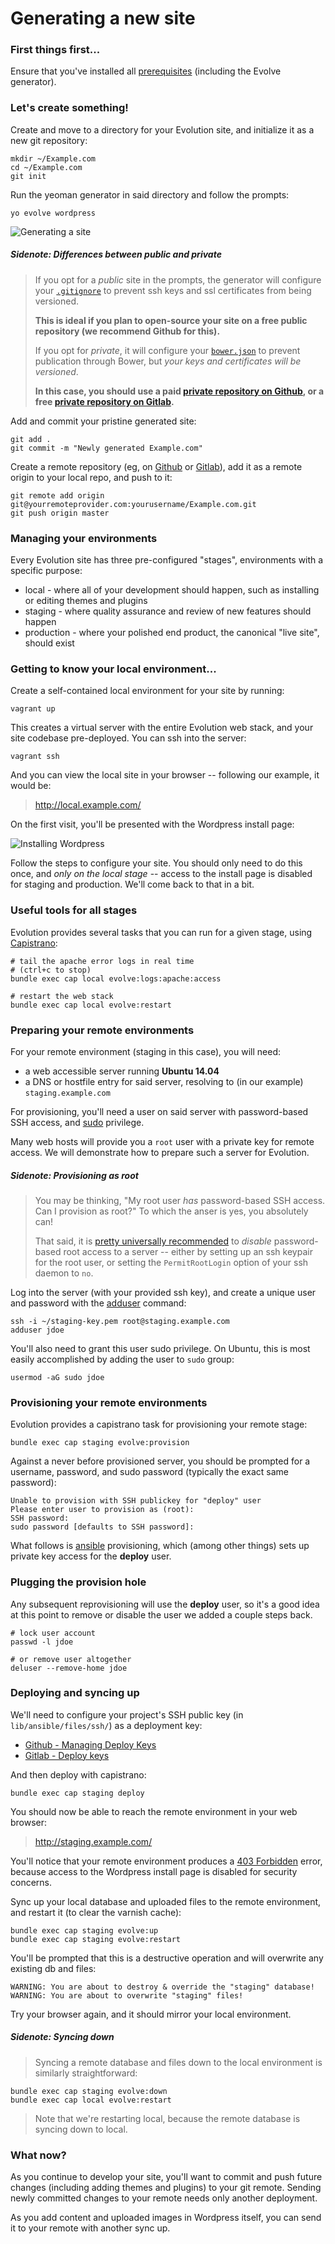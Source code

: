 # Generating a new site

### First things first...

Ensure that you've installed all [prerequisites](../README.md#pre-requisites) (including the Evolve generator).

### Let's create something!

Create and move to a directory for your Evolution site, and initialize it as a new git repository:

	mkdir ~/Example.com
	cd ~/Example.com
	git init

Run the yeoman generator in said directory and follow the prompts:

	yo evolve wordpress

![Generating a site](../generate.gif)

##### Sidenote: Differences between public and private

> If you opt for a *public* site in the prompts, the generator will configure your [`.gitignore`](http://git-scm.com/docs/gitignore) to prevent ssh keys and ssl certificates from being versioned.
>
> **This is ideal if you plan to open-source your site on a free public repository (we recommend Github for this).**
>
> If you opt for *private*, it will configure your [`bower.json`](https://github.com/bower/bower.json-spec#private) to prevent publication through Bower, but *your keys and certificates will be versioned*.
>
> **In this case, you should use a paid [private repository on Github](https://help.github.com/articles/making-a-public-repository-private/), or a free [private repository on Gitlab](http://doc.gitlab.com/ce/gitlab-basics/create-project.html).**

Add and commit your pristine generated site:

	git add .
	git commit -m "Newly generated Example.com"

Create a remote repository (eg, on [Github](https://help.github.com/articles/create-a-repo/) or [Gitlab](http://doc.gitlab.com/ce/gitlab-basics/create-project.html)), add it as a remote origin to your local repo, and push to it:

	git remote add origin git@yourremoteprovider.com:yourusername/Example.com.git
	git push origin master

### Managing your environments

Every Evolution site has three pre-configured "stages", environments with a specific purpose:

* local - where all of your development should happen, such as installing or editing themes and plugins
* staging - where quality assurance and review of new features should happen
* production - where your polished end product, the canonical "live site", should exist

### Getting to know your local environment...

Create a self-contained local environment for your site by running:

	vagrant up

This creates a virtual server with the entire Evolution web stack, and your site codebase pre-deployed. You can ssh into the server:

	vagrant ssh

And you can view the local site in your browser -- following our example, it would be:

> http://local.example.com/

On the first visit, you'll be presented with the Wordpress install page:

![Installing Wordpress](wp-install.png)

Follow the steps to configure your site. You should only need to do this once, and _only on the local stage_ -- access to the install page is disabled for staging and production. We'll come back to that in a bit.

### Useful tools for all stages

Evolution provides several tasks that you can run for a given stage, using [Capistrano](http://capistranorb.com/):

	# tail the apache error logs in real time
	# (ctrl+c to stop)
	bundle exec cap local evolve:logs:apache:access
	
	# restart the web stack
	bundle exec cap local evolve:restart

### Preparing your remote environments

For your remote environment (staging in this case), you will need:

* a web accessible server running **Ubuntu 14.04**
* a DNS or hostfile entry for said server, resolving to (in our example) `staging.example.com`

For provisioning, you'll need a user on said server with password-based SSH access, and [sudo](https://en.wikipedia.org/wiki/Sudo) privilege.

Many web hosts will provide you a `root` user with a private key for remote access. We will demonstrate how to prepare such a server for Evolution.

##### Sidenote: Provisioning as root
> You may be thinking, "My root user _has_ password-based SSH access. Can I provision as root?" To which the anser is yes, you absolutely can!
>
> That said, it is [pretty universally recommended](http://unix.stackexchange.com/questions/82626/why-is-root-login-via-ssh-so-bad-that-everyone-advises-to-disable-it#answer-82639) to _disable_ password-based root access to a server -- either by setting up an ssh keypair for the root user, or setting the `PermitRootLogin` option of your ssh daemon to `no`.

Log into the server (with your provided ssh key), and create a unique user and password with the [adduser](https://help.ubuntu.com/community/AddUsersHowto#Command-line) command:

	ssh -i ~/staging-key.pem root@staging.example.com
	adduser jdoe

You'll also need to grant this user sudo privilege. On Ubuntu, this is most easily accomplished by adding the user to `sudo` group:

	usermod -aG sudo jdoe

### Provisioning your remote environments

Evolution provides a capistrano task for provisioning your remote stage:

	bundle exec cap staging evolve:provision

Against a never before provisioned server, you should be prompted for a username, password, and sudo password (typically the exact same password):

	Unable to provision with SSH publickey for "deploy" user
	Please enter user to provision as (root):
	SSH password:
	sudo password [defaults to SSH password]:

What follows is [ansible]() provisioning, which (among other things) sets up private key access for the **deploy** user.

### Plugging the provision hole

Any subsequent reprovisioning will use the **deploy** user, so it's a good idea at this point to remove or disable the user we added a couple steps back.

	# lock user account
	passwd -l jdoe
	
	# or remove user altogether
	deluser --remove-home jdoe

### Deploying and syncing up

We'll need to configure your project's SSH public key (in `lib/ansible/files/ssh/`) as a deployment key:
* [Github - Managing Deploy Keys](https://developer.github.com/guides/managing-deploy-keys/)
* [Gitlab - Deploy keys](http://doc.gitlab.com/ce/ssh/README.html#deploy-keys)

And then deploy with capistrano:

	bundle exec cap staging deploy

You should now be able to reach the remote environment in your web browser:

> http://staging.example.com/

You'll notice that your remote environment produces a [403 Forbidden](https://en.wikipedia.org/wiki/HTTP_403) error, because access to the Wordpress install page is disabled for security concerns.

Sync up your local database and uploaded files to the remote environment, and restart it (to clear the varnish cache):

	bundle exec cap staging evolve:up
	bundle exec cap staging evolve:restart

You'll be prompted that this is a destructive operation and will overwrite any existing db and files:

	WARNING: You are about to destroy & override the "staging" database!
	WARNING: You are about to overwrite "staging" files!

Try your browser again, and it should mirror your local environment.

##### Sidenote: Syncing down

> Syncing a remote database and files down to the local environment is similarly straightforward:
>
 	bundle exec cap staging evolve:down
 	bundle exec cap local evolve:restart
> Note that we're restarting local, because the remote database is syncing down to local.

### What now?

As you continue to develop your site, you'll want to commit and push future changes (including adding themes and plugins) to your git remote. Sending newly committed changes to your remote needs only another deployment.

As you add content and uploaded images in Wordpress itself, you can send it to your remote with another sync up.
